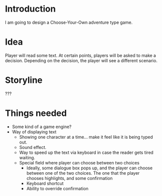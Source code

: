 # Introduction 

I am going to design a Choose-Your-Own adventure type game.

# Idea

Player will read some text. At certain points, players will be asked to make a decision. Depending on the decision, the player will see a different scenario.

# Storyline

???

# Things needed

- Some kind of a game engine?
- Way of displaying text
    - Showing one character at a time... make it feel like it is being typed out.
    - Sound effect.
    - Way to speed up the text via keyboard in case the reader gets tired waiting.
    - Special field where player can choose between two choices
        - Ideally, some dialogue box pops up, and the player can choose between one of the two choices. The one that the player chooses highlights, and some confirmation
        - Keyboard shortcut
        - Ability to override confirmation 




